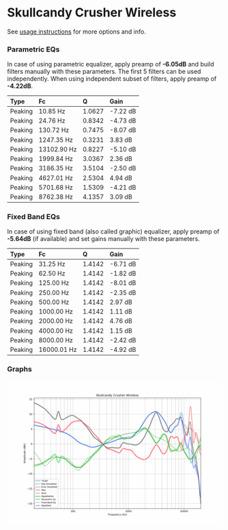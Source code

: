 # Skullcandy Crusher Wireless
See [usage instructions](https://github.com/jaakkopasanen/AutoEq#usage) for more options and info.

### Parametric EQs
In case of using parametric equalizer, apply preamp of **-6.05dB** and build filters manually
with these parameters. The first 5 filters can be used independently.
When using independent subset of filters, apply preamp of **-4.22dB**.

| Type    | Fc          |      Q | Gain     |
|:--------|:------------|:-------|:---------|
| Peaking | 10.85 Hz    | 1.0627 | -7.22 dB |
| Peaking | 24.76 Hz    | 0.8342 | -4.73 dB |
| Peaking | 130.72 Hz   | 0.7475 | -8.07 dB |
| Peaking | 1247.35 Hz  | 0.3231 | 3.83 dB  |
| Peaking | 13102.90 Hz | 0.8227 | -5.10 dB |
| Peaking | 1999.84 Hz  | 3.0367 | 2.36 dB  |
| Peaking | 3186.35 Hz  | 3.5104 | -2.50 dB |
| Peaking | 4627.01 Hz  | 2.5304 | 4.94 dB  |
| Peaking | 5701.68 Hz  | 1.5309 | -4.21 dB |
| Peaking | 8762.38 Hz  | 4.1357 | 3.09 dB  |

### Fixed Band EQs
In case of using fixed band (also called graphic) equalizer, apply preamp of **-5.64dB**
(if available) and set gains manually with these parameters.

| Type    | Fc          |      Q | Gain     |
|:--------|:------------|:-------|:---------|
| Peaking | 31.25 Hz    | 1.4142 | -6.71 dB |
| Peaking | 62.50 Hz    | 1.4142 | -1.82 dB |
| Peaking | 125.00 Hz   | 1.4142 | -8.01 dB |
| Peaking | 250.00 Hz   | 1.4142 | -2.35 dB |
| Peaking | 500.00 Hz   | 1.4142 | 2.97 dB  |
| Peaking | 1000.00 Hz  | 1.4142 | 1.11 dB  |
| Peaking | 2000.00 Hz  | 1.4142 | 4.76 dB  |
| Peaking | 4000.00 Hz  | 1.4142 | 1.15 dB  |
| Peaking | 8000.00 Hz  | 1.4142 | -2.42 dB |
| Peaking | 16000.01 Hz | 1.4142 | -4.92 dB |

### Graphs
![](./Skullcandy%20Crusher%20Wireless.png)